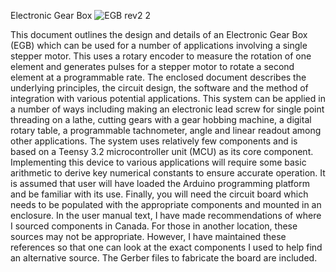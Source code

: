 Electronic Gear Box
![EGB rev2 2](https://user-images.githubusercontent.com/18754954/125207270-4d31ad00-e259-11eb-97dc-f8433329df1b.jpg)

This document outlines the design and details of an Electronic Gear Box (EGB) which can be used for a number of applications involving a single stepper motor. This uses a rotary encoder to measure the rotation of one element and generates pulses for a stepper motor to rotate a second element at a programmable rate. The enclosed document describes the underlying principles, the circuit design, the software and the method of integration with various potential applications. This system can be applied in a number of ways including making an electronic lead screw for single point threading on a lathe, cutting gears with a gear hobbing machine, a digital rotary table, a programmable tachnometer, angle and linear readout among other applications. The system uses relatively few components and is based on a Teensy 3.2 microcontroller unit (MCU) as its core component. Implementing this device to various applications will require some basic arithmetic to derive key numerical constants to ensure accurate operation. It is assumed that user will have loaded the Arduino programming platform and be familiar with its use. Finally, you will need the circuit board which needs to be populated with the appropriate components and mounted in an enclosure. In the user manual text, I have made recommendations of where I sourced components in Canada.  For those in another location, these sources may not be appropriate.  However, I have maintained these references  so that one can look at the exact components I used to help find an alternative source. The Gerber files to fabricate the board are included.


